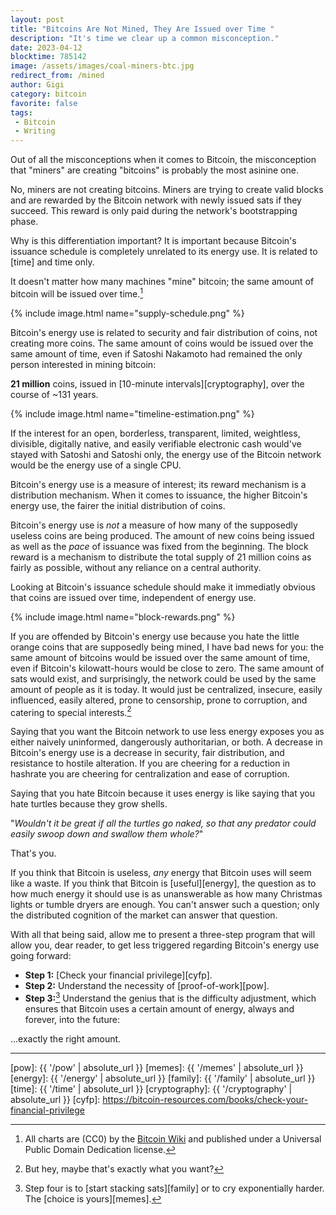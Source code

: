 ```yaml
---
layout: post
title: "Bitcoins Are Not Mined, They Are Issued over Time "
description: "It's time we clear up a common misconception."
date: 2023-04-12
blocktime: 785142
image: /assets/images/coal-miners-btc.jpg
redirect_from: /mined
author: Gigi
category: bitcoin
favorite: false
tags:
 - Bitcoin
 - Writing
---
```


Out of all the misconceptions when it comes to Bitcoin, the misconception that
"miners" are creating "bitcoins" is probably the most asinine one.

No, miners are not creating bitcoins. Miners are trying to create valid blocks
and are rewarded by the Bitcoin network with newly issued sats if they succeed.
This reward is only paid during the network's bootstrapping phase.

Why is this differentiation important? It is important because Bitcoin's
issuance schedule is completely unrelated to its energy use. It is related to
[time] and time only.

It doesn't matter how many machines "mine" bitcoin; the same amount of bitcoin
will be issued over time.[^fn-wiki]

{% include image.html name="supply-schedule.png" %}

Bitcoin's energy use is related to security and fair distribution of coins, not
creating more coins. The same amount of coins would be issued over the same
amount of time, even if Satoshi Nakamoto had remained the only person interested
in mining bitcoin:

**21 million** coins, issued in [10-minute intervals][cryptography], over
the course of ~131 years.

{% include image.html name="timeline-estimation.png" %}

If the interest for an open, borderless, transparent, limited, weightless,
divisible, digitally native, and easily verifiable electronic cash would've
stayed with Satoshi and Satoshi only, the energy use of the Bitcoin network
would be the energy use of a single CPU.

Bitcoin's energy use is a measure of interest; its reward mechanism is a
distribution mechanism. When it comes to issuance, the higher Bitcoin's energy
use, the fairer the initial distribution of coins.

Bitcoin's energy use is *not* a measure of how many of the supposedly useless
coins are being produced. The amount of new coins being issued as well as the
*pace* of issuance was fixed from the beginning. The block reward is a mechanism
to distribute the total supply of 21 million coins as fairly as possible,
without any reliance on a central authority.

Looking at Bitcoin's issuance schedule should make it immediatly obvious that
coins are issued over time, independent of energy use.

{% include image.html name="block-rewards.png" %}

If you are offended by Bitcoin's energy use because you hate the little orange
coins that are supposedly being mined, I have bad news for you: the same amount
of bitcoins would be issued over the same amount of time, even if Bitcoin's
kilowatt-hours would be close to zero. The same amount of sats would exist, and
surprisingly, the network could be used by the same amount of people as it is
today. It would just be centralized, insecure, easily influenced, easily
altered, prone to censorship, prone to corruption, and catering to special
interests.[^fn-si]

Saying that you want the Bitcoin network to use less energy exposes you as
either naively uninformed, dangerously authoritarian, or both. A decrease in
Bitcoin's energy use is a decrease in security, fair distribution, and
resistance to hostile alteration. If you are cheering for a reduction in
hashrate you are cheering for centralization and ease of corruption.

Saying that you hate Bitcoin because it uses energy is like saying that you hate
turtles because they grow shells.

"*Wouldn't it be great if all the turtles go naked, so that any predator could easily swoop down and swallow them whole?*"

That's you.

If you think that Bitcoin is useless, *any* energy that Bitcoin uses will seem
like a waste. If you think that Bitcoin is [useful][energy], the question as to how much
energy it should use is as unanswerable as how many Christmas lights or tumble
dryers are enough. You can't answer such a question; only the distributed
cognition of the market can answer that question.

With all that being said, allow me to present a three-step program that will
allow you, dear reader, to get less triggered regarding Bitcoin's energy use
going forward:

- **Step 1:** [Check your financial privilege][cyfp].
- **Step 2:** Understand the necessity of [proof-of-work][pow].
- **Step 3:**[^fn-step4] Understand the genius that is the difficulty adjustment, which ensures
that Bitcoin uses a certain amount of energy, always and forever, into the
future:

...exactly the right amount.

---

[^fn-wiki]: All charts are (CC0) by the [Bitcoin Wiki](https://en.bitcoin.it/wiki/Controlled_supply) and published under a Universal Public Domain Dedication license.

[^fn-step4]: Step four is to [start stacking sats][family] or to cry exponentially harder. The [choice is yours][memes].

[^fn-si]: But hey, maybe that's exactly what you want?

[pow]: {{ '/pow' | absolute_url }}
[memes]: {{ '/memes' | absolute_url }}
[energy]: {{ '/energy' | absolute_url }}
[family]: {{ '/family' | absolute_url }}
[time]: {{ '/time' | absolute_url }}
[cryptography]: {{ '/cryptography' | absolute_url }}
[cyfp]: https://bitcoin-resources.com/books/check-your-financial-privilege
